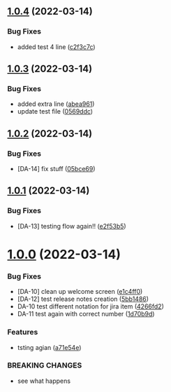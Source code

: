 ## [1.0.4](https://github.com/appicompany/demo-appi/compare/v1.0.3...v1.0.4) (2022-03-14)


### Bug Fixes

* added test 4 line ([c2f3c7c](https://github.com/appicompany/demo-appi/commit/c2f3c7c713ff943c5263279f4aa91a8c56408cb6))



## [1.0.3](https://github.com/appicompany/demo-appi/compare/v1.0.2...v1.0.3) (2022-03-14)


### Bug Fixes

* added extra line ([abea961](https://github.com/appicompany/demo-appi/commit/abea961d8581af4d6bf8514a102e65ad19fb5b43))
* update test file ([0569ddc](https://github.com/appicompany/demo-appi/commit/0569ddcba88e71def24dfa83aae5921d0d383caf))



## [1.0.2](https://github.com/appicompany/demo-appi/compare/v1.0.1...v1.0.2) (2022-03-14)


### Bug Fixes

* [DA-14] fix stuff ([05bce69](https://github.com/appicompany/demo-appi/commit/05bce691e124ec29ac084b5e871ca409a0b713f7))



## [1.0.1](https://github.com/appicompany/demo-appi/compare/v1.0.0...v1.0.1) (2022-03-14)


### Bug Fixes

* [DA-13] testing flow again!! ([e2f53b5](https://github.com/appicompany/demo-appi/commit/e2f53b50d88c602271dda59307127fefeff720ea))



# [1.0.0](https://github.com/appicompany/demo-appi/compare/v0.2.1...v1.0.0) (2022-03-14)


### Bug Fixes

* [DA-10] clean up welcome screen ([e1c4ff0](https://github.com/appicompany/demo-appi/commit/e1c4ff02a125ad52a876fd8afdb5f4c8f850fce9))
* [DA-12]  test release notes creation ([5bb1486](https://github.com/appicompany/demo-appi/commit/5bb14869b41b16be95c7456970f5ff1674d8f434))
* DA-10 test different notation for jira item ([4266fd2](https://github.com/appicompany/demo-appi/commit/4266fd2cce65e712f05d286c299b47b84e690dc2))
* DA-11 test again with correct number ([1d70b9d](https://github.com/appicompany/demo-appi/commit/1d70b9d5e948fc630c1cbe96161e3ce5808a436e))


### Features

* tsting agian ([a71e54e](https://github.com/appicompany/demo-appi/commit/a71e54e2f2c0b049de9aef74958ea97288d9cf28))


### BREAKING CHANGES

* see what happens



